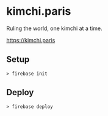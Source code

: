 # kimchi.paris

Ruling the world, one kimchi at a time.

https://kimchi.paris

## Setup

```
> firebase init
```

## Deploy

```
> firebase deploy
```